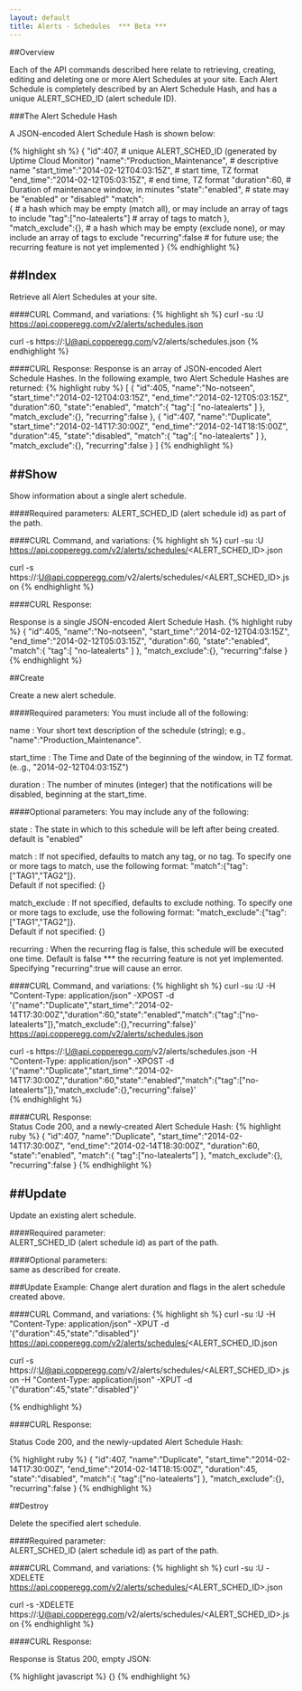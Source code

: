 ```yaml
---
layout: default
title: Alerts - Schedules  *** Beta ***
---  
```


##Overview

Each of the API commands described here relate to retrieving, creating, editing and deleting one or more Alert Schedules at your site.
Each Alert Schedule is completely described by an Alert Schedule Hash, and has a unique ALERT_SCHED_ID (alert schedule ID).


###The Alert Schedule Hash

A JSON-encoded Alert Schedule Hash is shown below:

{% highlight sh %}
{
  "id":407,                                           # unique ALERT_SCHED_ID (generated by Uptime Cloud Monitor)
  "name":"Production_Maintenance",                    # descriptive name
  "start_time":"2014-02-12T04:03:15Z",                # start time, TZ format
  "end_time":"2014-02-12T05:03:15Z",                  # end time, TZ format
  "duration":60,                                      # Duration of maintenance window, in minutes
  "state":"enabled",                                  # state may be "enabled" or "disabled"
  "match":                                        
    {                                                 # a hash which may be empty (match all), or may include an array of tags to include
      "tag":["no-latealerts"]                         # array of tags to match
    },
  "match_exclude":{},                                 # a hash which may be empty (exclude none), or may include an array of tags to exclude
  "recurring":false                                   # for future use; the recurring feature is not yet implemented
}
{% endhighlight %}


##Index
-----
Retrieve all Alert Schedules at your site. 

####CURL Command, and variations:
{% highlight sh %}
curl -su <APIKEY>:U https://api.copperegg.com/v2/alerts/schedules.json

curl -s https://<APIKEY>:U@api.copperegg.com/v2/alerts/schedules.json
{% endhighlight %}

####CURL Response:
Response is an array of JSON-encoded Alert Schedule Hashes. In the following example, two Alert Schedule Hashes are returned:
{% highlight ruby %}
[
  {
    "id":405,
    "name":"No-notseen",
    "start_time":"2014-02-12T04:03:15Z",
    "end_time":"2014-02-12T05:03:15Z",
    "duration":60,
    "state":"enabled",
    "match":{
      "tag":[
        "no-latealerts"
      ]
    },
    "match_exclude":{},
    "recurring":false
  },
  {
  "id":407,
  "name":"Duplicate",
  "start_time":"2014-02-14T17:30:00Z",
  "end_time":"2014-02-14T18:15:00Z",
  "duration":45,
  "state":"disabled",
  "match":{
    "tag":[
      "no-latealerts"
    ]
  },
  "match_exclude":{},
  "recurring":false
  }
]
{% endhighlight %}


##Show
----
Show information about a single alert schedule.

####Required parameters: ALERT_SCHED_ID (alert schedule id) as part of the path.

####CURL Command, and variations:
{% highlight sh %}
curl -su <APIKEY>:U https://api.copperegg.com/v2/alerts/schedules/<ALERT_SCHED_ID>.json

curl -s https://<APIKEY>:U@api.copperegg.com/v2/alerts/schedules/<ALERT_SCHED_ID>.json
{% endhighlight %}

####CURL Response:  

Response is a single JSON-encoded Alert Schedule Hash.
{% highlight ruby %}
{
  "id":405,
  "name":"No-notseen",
  "start_time":"2014-02-12T04:03:15Z",
  "end_time":"2014-02-12T05:03:15Z",
  "duration":60,
  "state":"enabled",
  "match":{
    "tag":[
      "no-latealerts"
    ]
  },
  "match_exclude":{},
  "recurring":false
}
{% endhighlight %}


##Create

Create a new alert schedule.

####Required parameters:
You must include all of the following:

name
: Your short text description of the schedule (string); e.g., "name":"Production_Maintenance".  

start_time
:  The Time and Date of the beginning of the window, in TZ format. (e..g., "2014-02-12T04:03:15Z")

duration
: The number of minutes (integer) that the notifications will be disabled, beginning at the start_time. 


####Optional parameters:
You may include any of the following:

state
: The state in which to this schedule will be left after being created. default is "enabled"

match
: If not specified, defaults to match any tag, or no tag. To specify one or more tags to match, use the following format: "match":{"tag":\["TAG1","TAG2"\]}.  
Default if not specified: {}  

match_exclude
: If not specified, defaults to exclude nothing. To specify one or more tags to exclude, use the following format: "match_exclude":{"tag":\["TAG1","TAG2"\]}.  
Default if not specified: {}  

recurring
: When the recurring flag is false, this schedule will be executed one time.
Default is false
*** the recurring feature is not yet implemented.  
Specifying  "recurring":true will cause an error.

####CURL Command, and variations:
{% highlight sh %}
curl -su <APIKEY>:U -H "Content-Type: application/json" -XPOST -d '{"name":"Duplicate","start_time":"2014-02-14T17:30:00Z","duration":60,"state":"enabled","match":{"tag":["no-latealerts"]},"match_exclude":{},"recurring":false}' https://api.copperegg.com/v2/alerts/schedules.json  

curl -s https://<APIKEY>:U@api.copperegg.com/v2/alerts/schedules.json -H "Content-Type: application/json" -XPOST -d '{"name":"Duplicate","start_time":"2014-02-14T17:30:00Z","duration":60,"state":"enabled","match":{"tag":["no-latealerts"]},"match_exclude":{},"recurring":false}'  
{% endhighlight %}

####CURL Response:  
Status Code 200, and a newly-created Alert Schedule Hash: 
{% highlight ruby %}
{
  "id":407,
  "name":"Duplicate",
  "start_time":"2014-02-14T17:30:00Z",
  "end_time":"2014-02-14T18:30:00Z",
  "duration":60,
  "state":"enabled",
  "match":{
    "tag":["no-latealerts"]
  },
  "match_exclude":{},
  "recurring":false
}
{% endhighlight %}


##Update
----
Update an existing alert schedule.

####Required parameter:  
ALERT_SCHED_ID (alert schedule id) as part of the path.  

####Optional parameters:  
same as described for create.  


###Update Example: Change alert duration and flags in the alert schedule created above.

####CURL Command, and variations:
{% highlight sh %}
curl -su <APIKEY>:U -H "Content-Type: application/json" -XPUT -d '{"duration":45,"state":"disabled"}' https://api.copperegg.com/v2/alerts/schedules/<ALERT_SCHED_ID.json

curl -s https://<APIKEY>:U@api.copperegg.com/v2/alerts/schedules/<ALERT_SCHED_ID>.json -H "Content-Type: application/json" -XPUT -d '{"duration":45,"state":"disabled"}'

{% endhighlight %}

####CURL Response:

Status Code 200, and the newly-updated Alert Schedule Hash: 

{% highlight ruby %}
{
  "id":407,
  "name":"Duplicate",
  "start_time":"2014-02-14T17:30:00Z",
  "end_time":"2014-02-14T18:15:00Z",
  "duration":45,
  "state":"disabled",
  "match":{
    "tag":["no-latealerts"]
  },
  "match_exclude":{},
  "recurring":false
}
{% endhighlight %}


##Destroy

Delete the specified alert schedule.

####Required parameter:  
ALERT_SCHED_ID (alert schedule id) as part of the path.

####CURL Command, and variations:
{% highlight sh %}
curl -su <APIKEY>:U -XDELETE  https://api.copperegg.com/v2/alerts/schedules/<ALERT_SCHED_ID>.json

curl -s -XDELETE https://<APIKEY>:U@api.copperegg.com/v2/alerts/schedules/<ALERT_SCHED_ID>.json
{% endhighlight %}

####CURL Response:

Response is Status 200, empty JSON:

{% highlight javascript %}
{}
{% endhighlight %}
